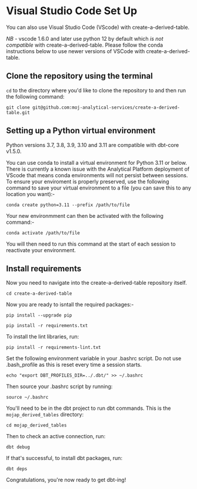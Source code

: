 # Visual Studio Code Set Up

You can also use Visual Studio Code (VScode) with create-a-derived-table.

*NB* - vscode 1.6.0 and later use python 12 by default which *is not compatible* with create-a-derived-table. Please follow the conda instructions below to use newer versions of VSCode with create-a-derived-table.


## Clone the repository using the terminal

`cd` to the directory where you'd like to clone the repository to and then run the following command:

```
git clone git@github.com:moj-analytical-services/create-a-derived-table.git
```

## Setting up a Python virtual environment

Python versions 3.7, 3.8, 3.9, 3.10 and 3.11 are compatible with dbt-core v1.5.0.

You can use conda to install a virtual environment for Python 3.11 or below. There is currently a known issue with the Analytical Platform deployment of VScode that means conda environments will not persist between sessions. To ensure your enviroment is properly preserved, use the following command to save your virtual environment to a file (you can save this to any location you want):-

```
conda create python=3.11 --prefix /path/to/file
```

Your new environmment can then be activated with the following command:-

```
conda activate /path/to/file
```

You will then need to run this command at the start of each session to reactivate your environment.

## Install requirements

Now you need to navigate into the create-a-derived-table repository itself.

```
cd create-a-derived-table
```

Now you are ready to isntall the required packages:-

```
pip install --upgrade pip
```

```
pip install -r requirements.txt
```

To install the lint libraries, run:

```
pip install -r requirements-lint.txt
```

Set the following environment variable in your .bashrc script. Do not use .bash_profile as this is reset every time a session starts.

```
echo "export DBT_PROFILES_DIR=../.dbt/" >> ~/.bashrc
```

Then source your .bashrc script by running:

```
source ~/.bashrc
```

You'll need to be in the dbt project to run dbt commands. This is the `mojap_derived_tables` directory:

```
cd mojap_derived_tables
```

Then to check an active connection, run:

```
dbt debug
```

If that's successful, to install dbt packages, run:

```
dbt deps
```

Congratulations, you're now ready to get dbt-ing!
 
<br />
